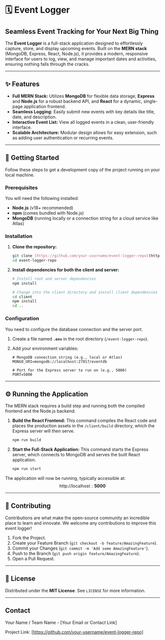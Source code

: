 # 🗓️ Event Logger

## **Seamless Event Tracking for Your Next Big Thing**

The **Event Logger** is a full-stack application designed to effortlessly capture, store, and display upcoming events. Built on the **MERN stack** (MongoDB, Express, React, Node.js), it provides a modern, responsive interface for users to log, view, and manage important dates and activities, ensuring nothing falls through the cracks.

---

## ✨ Features

* **Full MERN Stack:** Utilizes **MongoDB** for flexible data storage, **Express** and **Node.js** for a robust backend API, and **React** for a dynamic, single-page application frontend.
* **Seamless Logging:** Easily submit new events with key details like title, date, and description.
* **Interactive Event List:** View all logged events in a clean, user-friendly interface.
* **Scalable Architecture:** Modular design allows for easy extension, such as adding user authentication or recurring events.

---

## 🚀 Getting Started

Follow these steps to get a development copy of the project running on your local machine.

### **Prerequisites**

You will need the following installed:

* **Node.js** (v18+ recommended)
* **npm** (comes bundled with Node.js)
* **MongoDB** (running locally or a connection string for a cloud service like Atlas)

### **Installation**

1.  **Clone the repository:**
    ```bash
    git clone [https://github.com/your-username/event-logger-repo](https://github.com/your-username/event-logger-repo)
    cd event-logger-repo
    ```

2.  **Install dependencies for both the client and server:**
    ```bash
    # Install root and server dependencies
    npm install
    
    # Change into the client directory and install client dependencies
    cd client
    npm install
    cd ..
    ```

### **Configuration**

You need to configure the database connection and the server port.

1.  Create a file named **`.env`** in the root directory (`/event-logger-repo`).
2.  Add your environment variables:

    ```env
    # MongoDB connection string (e.g., local or Atlas)
    MONGO_URI=mongodb://localhost:27017/eventdb
    
    # Port for the Express server to run on (e.g., 5000)
    PORT=5000
    ```

---

## ⚙️ Running the Application

The MERN stack requires a build step and running both the compiled frontend and the Node.js backend.

1.  **Build the React Frontend:**
    This command compiles the React code and places the production assets in the `/client/build` directory, which the Express server will then serve.

    ```bash
    npm run build
    ```

2.  **Start the Full-Stack Application:**
    This command starts the Express server, which connects to MongoDB and serves the built React application.

    ```bash
    npm run start
    ```

The application will now be running, typically accessible at:
$$\text{http://localhost}:\mathbf{5000}$$

---

## 🤝 Contributing

Contributions are what make the open-source community an incredible place to learn and innovate. We welcome any contributions to improve this event logger!

1.  Fork the Project.
2.  Create your Feature Branch (`git checkout -b feature/AmazingFeature`).
3.  Commit your Changes (`git commit -m 'Add some AmazingFeature'`).
4.  Push to the Branch (`git push origin feature/AmazingFeature`).
5.  Open a Pull Request.

---

## 📄 License

Distributed under the **MIT License**. See `LICENSE` for more information.

---

## **Contact**

Your Name / Team Name - [Your Email or Contact Link]

Project Link: [https://github.com/your-username/event-logger-repo]
